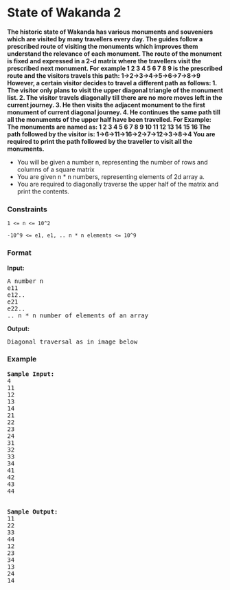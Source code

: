 <h1>State of Wakanda 2</h1>
<b>The historic state of Wakanda has various monuments and souveniers which are visited by many travellers every day. The guides follow a prescribed route of visiting the monuments which improves them understand the relevance of each monument. The route of the monument is fixed and expressed in a 2-d matrix where the travellers visit the prescribed next monument. For example
1  2  3
4  5  6
7  8  9
is the prescribed route and the visitors travels this path: 1->2->3->4->5->6->7->8->9
However, a certain visitor decides to travel a different path as follows:
1. The visitor only plans to visit the upper diagonal triangle of the monument list.
2. The visitor travels diagonally till there are no more moves left in the current journey.
3. He then visits the adjacent monument to the first monument of current diagonal journey.
4. He continues the same path till all the monuments of the upper half have been travelled.
For Example:
The monuments are named as:
1    2    3    4
5    6    7    8
9   10  11  12
13 14  15  16
The path followed by the visitor is: 1->6->11->16->2->7->12->3->8->4
You are required to print the path followed by the traveller to visit all the monuments.</b>

<div>
  <ul>
    <li>You will be given a number n, representing the number of rows and columns of a square matrix</li>
<li> You are given n * n numbers, representing elements of 2d array a.</li>
<li>You are required to diagonally traverse the upper half of the matrix and print the contents.</li>
  </ul>
</div>

<h3>Constraints</h3>
<code>1 <= n <= 10^2 </code>

<code>-10^9 <= e1, e1, .. n * n elements <= 10^9</code>

<h3>Format</h3>
<strong>Input:</strong>
<pre>
A number n
e11
e12..
e21
e22..
.. n * n number of elements of an array
</pre>

<strong>Output:</strong>
<pre>
Diagonal traversal as in image below
</pre>

<h3>Example</h3>
<pre>
<strong>Sample Input:</strong>
4
11
12
13
14
21
22
23
24
31
32
33
34
41
42
43
44
<br>
<strong>Sample Output:</strong>
11
22
33
44
12
23
34
13
24
14
</pre>
